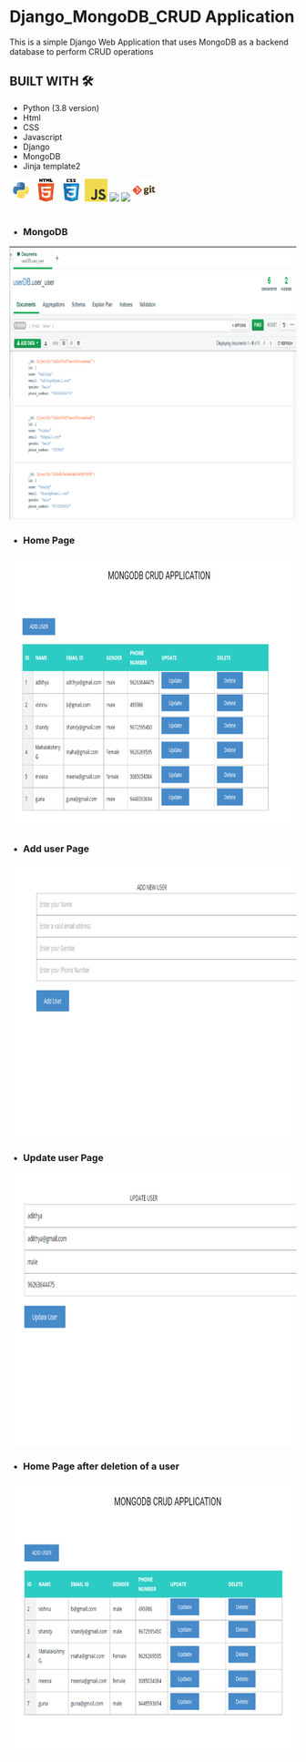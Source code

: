 # Django_MongoDB_CRUD Application

This is a simple Django Web Application that uses MongoDB as a backend database to perform CRUD operations

## BUILT WITH 🛠️

- Python (3.8 version)
- Html
- CSS
- Javascript
- Django
- MongoDB
- Jinja template2

<code><img height="40" src="https://raw.githubusercontent.com/github/explore/80688e429a7d4ef2fca1e82350fe8e3517d3494d/topics/python/python.png"></code>
<code><img height="40" src="https://raw.githubusercontent.com/github/explore/80688e429a7d4ef2fca1e82350fe8e3517d3494d/topics/html/html.png"></code>
<code><img height="40" src="https://raw.githubusercontent.com/github/explore/80688e429a7d4ef2fca1e82350fe8e3517d3494d/topics/css/css.png"></code>
<code><img height="40" src="https://raw.githubusercontent.com/github/explore/80688e429a7d4ef2fca1e82350fe8e3517d3494d/topics/javascript/javascript.png"></code>
<code><img height="40" src="https://www.fullstackpython.com/img/logos/django.png"></code>
<code><img height="40" src="https://github.com/mongodb/mongo/blob/master/docs/leaf.svg"></code>
<code><img height="40" src="https://raw.githubusercontent.com/github/explore/80688e429a7d4ef2fca1e82350fe8e3517d3494d/topics/git/git.png"></code>
<br>
<br>

- ### MongoDB
<img src="https://github.com/Chandradithya8/Django-mongodb-crud/blob/master/photos/Screenshot%202022-04-29%20211134.png" height="480" width="1000" />


- ### Home Page
<img src="https://github.com/Chandradithya8/Django-mongodb-crud/blob/master/photos/Screenshot%202022-04-29%20211328.png" height="480" width="1000" />

- ### Add user Page
<img src="https://github.com/Chandradithya8/Django-mongodb-crud/blob/master/photos/Screenshot%202022-04-29%20211405.png" height="480" width="1000" />

- ### Update user Page
<img src="https://github.com/Chandradithya8/Django-mongodb-crud/blob/master/photos/Screenshot%202022-04-29%20211430.png" height="480" width="1000" />

- ### Home Page after deletion of a user
<img src="https://github.com/Chandradithya8/Django-mongodb-crud/blob/master/photos/Screenshot%202022-04-29%20211538.png" height="480" width="1000" />
